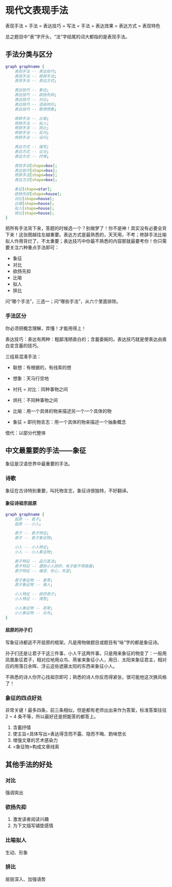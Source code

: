 # 现代文表现手法

表现手法 = 手法 = 表达技巧 = 写法 = 手法 = 表达效果 = 表达方式 = 表现特色

总之题目中“表”字开头，“法”字结尾的词大都指的是表现手法。

## 手法分类与区分

```dot
graph graphname {
    表现手法 -- 表达技巧;
    表现手法 -- 修辞手法;
    表现手法 -- 表达方式;

    表达技巧 -- 象征;
    表达技巧 -- 欲扬先抑;
    表达技巧 -- 对比;
    表达技巧 -- 渲染烘托;
    表达技巧 -- 联想想象;

    修辞手法 -- 比喻;
    修辞手法 -- 拟人;
    修辞手法 -- 排比;
    修辞手法 -- 反问;
    修辞手法 -- 设问;

    表达方式 -- 描写;
    表达方式 -- 议论;
    表达方式 -- 抒情;

    表现手法[shape=box];
    表达技巧[shape=box];
    修辞手法[shape=box];
    表达方式[shape=box];

    象征[shape=star];
    欲扬先抑[shape=house];
    对比[shape=house];
    比喻[shape=house];
    拟人[shape=house];
    排比[shape=house];
}
```

把所有手法背下来，答题的时候选一个？别做梦了！你不是神！其实没有必要全背下来！这张图越往左越重要。表达方式是最熟悉的，天天用，不考；修辞手法比喻拟人作用背烂了，不太重要；表达技巧中你最不熟悉的内容那就最要考你！你只需要关注六种重点手法即可：

* 象征
* 对比
* 欲扬先抑
* 比喻
* 拟人
* 排比

问“哪个手法”，三选一；问“哪些手法”，从六个里面排除。

### 手法区分

你必须把概念理解，弄懂！才能用得上！

表达技巧：表达有两种：粗鄙浅陋直白的；含蓄委婉的。表达技巧就是使表达由直白变含蓄的技巧。



三组易混淆手法：

* 联想：有根据的，有线索的想
* 想象：天马行空地

* 衬托 = 对比：同种事物之间
* 烘托：不同种事物之间

* 比喻：用一个具体的物来描述另一个一个具体的物
* 象征 = 即托物言志：用一个具体的物来描述一个抽象概念

借代：以部分代整体

## 中文最重要的手法——象征

象征是汉语世界中最重要的手法。

### 诗歌

象征在古诗特别重要，叫托物言志，象征诗很独特，不好翻译。

#### 象征诗祖宗屈原

```dot
graph graphname {
    屈原 -- 君子;
    屈原 -- 小人;

    君子 -- 君子特征;
    君子 -- 君子象征物;

    小人 -- 小人特征;
    小人 -- 小人象征物;

    君子特征 -- 品行高洁;
    君子特征 -- 遭到小人排挤，有才能不得施展;
    君子特征 -- 痛苦、伤心、失望;

    君子象征物 -- 香草;
    君子象征物 -- 美人;

    小人特征 -- 排挤君子;
    小人特征 -- 得势;

    小人象征物 -- 恶草;
    小人象征物 -- 众鸟;
}
```

#### 屈原的孙子们

写象征诗都逃不开屈原的框架。凡是用物做题目或题目有“咏”字的都是象征诗。

孙子们还是让君子干这三件事，小人干这两件事。只是用来象征的物变了：一般用凤凰象征君子，相对应地用众鸟、燕雀来象征小人，用日、太阳来象征君主，相对应的用落日余晖、浮云这些遮蔽太阳的东西来象征小人。

不熟悉的诗人你开心找祖宗即可；熟悉的诗人你反而得紧张，很可能他这次换风格了！

### 象征的四点好处

非常关键！最多四条，前三条相似，但是都有老师出出来作为答案，标准答案往往 2 ~ 4 条不等，所以最好还是把能答的都答上。

1. 含蓄抒情
2. 使主旨<具体写出>表达得含而不露、隐而不晦、韵味悠长
3. 增强文章的艺术感染力
4. <象征物>构成文章线索

## 其他手法的好处

### 对比

强调突出

### 欲扬先抑

1. 激发读者阅读兴趣
2. 为下文描写铺垫感情

### 比喻拟人

生动、形象

### 排比

层层深入、加强语势

